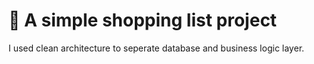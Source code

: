 # 🧰 A simple shopping list project

I used clean architecture to seperate database and business logic layer.